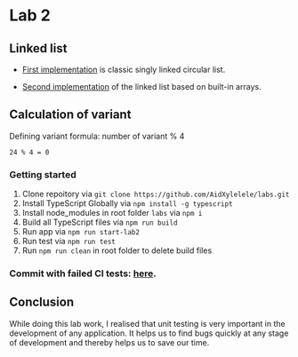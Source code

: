 # Lab 2

## Linked list
* [First implementation](https://github.com/AidXylelele/labs/commit/918e1d6c5206b32773b1aa79c38a5ad1be4fe720) is classic singly linked circular list.

* [Second implementation]() of the linked list based on built-in arrays.

## Calculation of variant
Defining variant formula: number of variant % 4
```
24 % 4 = 0
```

### Getting started

1. Clone repoitory via ```git clone https://github.com/AidXylelele/labs.git```
2. Install TypeScript Globally via ```npm install -g typescript```
3. Install node_modules in root folder ```labs``` via ```npm i```
5. Build all TypeScript files via ```npm run build```
6. Run app via ```npm run start-lab2```
7. Run test via ```npm run test```
8. Run ```npm run clean``` in root folder to delete build files


### Commit with failed CI tests: [here](https://github.com/AidXylelele/labs/commit/a756ec7a7242fb03adb0a0579ecf3d9df3e555d8).

## Conclusion
While doing this lab work, I realised that unit testing is very important in the development of any application. It helps us to find bugs quickly at any stage of development and thereby helps us to save our time.  
